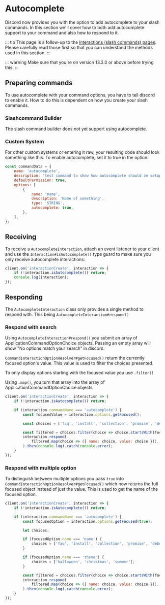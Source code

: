 # Autocomplete

Discord now provides you with the option to add autocomplete to your slash commands. In this section we'll cover how to both add autocomplete support to your command and also how to respond to it.

::: tip
This page is a follow-up to the [interactions (slash commands) pages](/interactions/registering-slash-commands.md). Please carefully read those first so that you can understand the methods used in this section.
:::

::: warning
Make sure that you're on version 13.3.0 or above before trying this.
:::

## Preparing commands

To use autocomplete with your command options, you have to tell discord to enable it.
How to do this is dependent on how you create your slash commands.

### Slashcommand Builder

The slash command builder does not yet support using autocomplete.

### Custom System

For other custom systems or entering it raw, your resulting code should look something like this. To enable autocomplete, set it to true in the option.

```js {10}
const commandData = {
	name: 'autocomplete',
	description: 'test command to show how autocomplete should be setup',
	defaultPermission: true,
	options: [
		{
			name: 'name',
			description: 'Name of something',
			type: 'STRING',
			autocomplete: true,
		},
	],
};
```

## Receiving

To receive a `AutocompleteInteraction`, attach an event listener to your client and use the `Interaction#isAutocomplete()` type guard to make sure you only receive autocomplete interactions:

```js {2}
client.on('interactionCreate', interaction => {
	if (!interaction.isAutocomplete()) return;
	console.log(interaction);
});
```

## Responding

The `AutocompleteInteraction` class only provides a single method to respond with. This being `AutocompleteInteraction#respond()`

### Respond with search
Using `AutocompleteInteraction#respond()` you submit an array of ApplicationCommandOptionChoice objects. Passing an empty array will show "No options match your search" in discord.

`CommandInteractionOptionResolver#getFocused()` return the currently focused option's value. This value is used to filter the choices presented.

To only display options starting with the focused value you use `.filter()`

Using `.map()`, you  turn that array into the array of ApplicationCommandOptionChoice objects.

``` js {5,7,9-12}
client.on('interactionCreate', interaction => {
	if (!interaction.isAutocomplete()) return;

	if (interaction.commandName === 'autocomplete') {
		const focusedValue = interaction.options.getFocused();

		const choices = ['faq', 'install', 'collection', 'promise', 'debug'];

		const filtered = choices.filter(choice => choice.startsWith(focusedValue));
		interaction.respond(
			filtered.map(choice => ({ name: choice, value: choice })),
		).then(console.log).catch(console.error);
	}
});
```

### Respond with multiple option

To distinguish between multiple options you pass `true` into `CommandInteractionOptionResolver#getFocused()` which now returns the full focused object instead of just the value. This is used to get the name of the focused option.

```js {5,7,9-11,13-15}
client.on('interactionCreate', interaction => {
	if (!interaction.isAutocomplete()) return;

	if (interaction.commandName === 'autocomplete') {
		const focusedOption = interaction.options.getFocused(true);

		let choices;

		if (focusedOption.name === 'name') {
			choices = ['faq', 'install', 'collection', 'promise', 'debug'];
		}

		if (focusedOption.name === 'theme') {
			choices = ['halloween', 'christmas', 'summer'];
		}

		const filtered = choices.filter(choice => choice.startsWith(focusedOption.value));
		interaction.respond(
			filtered.map(choice => ({ name: choice, value: choice })),
		).then(console.log).catch(console.error);
	}
});
```
